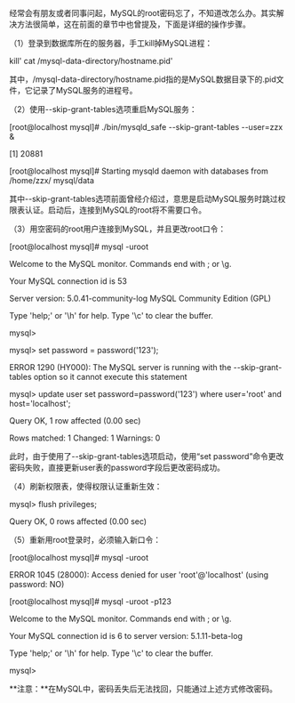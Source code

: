

经常会有朋友或者同事问起，MySQL的root密码忘了，不知道改怎么办。其实解决方法很简单，这在前面的章节中也曾提及，下面是详细的操作步骤。

（1）登录到数据库所在的服务器，手工kill掉MySQL进程：

kill' cat /mysql-data-directory/hostname.pid'

其中，/mysql-data-directory/hostname.pid指的是MySQL数据目录下的.pid文件，它记录了MySQL服务的进程号。

（2）使用--skip-grant-tables选项重启MySQL服务：

[root@localhost mysql]# ./bin/mysqld_safe --skip-grant-tables --user=zzx &

[1] 20881

[root@localhost mysql]# Starting mysqld daemon with databases from /home/zzx/ mysql/data

其中--skip-grant-tables选项前面曾经介绍过，意思是启动MySQL服务时跳过权限表认证。启动后，连接到MySQL的root将不需要口令。

（3）用空密码的root用户连接到MySQL，并且更改root口令：

[root@localhost mysql]# mysql -uroot

Welcome to the MySQL monitor. Commands end with ; or \g.

Your MySQL connection id is 53

Server version: 5.0.41-community-log MySQL Community Edition (GPL)

Type 'help;' or '\h' for help. Type '\c' to clear the buffer.

mysql>

mysql> set password = password('123');

ERROR 1290 (HY000): The MySQL server is running with the --skip-grant-tables option so it cannot execute this statement

mysql> update user set password=password('123') where user='root' and host='localhost';

Query OK, 1 row affected (0.00 sec)

Rows matched: 1 Changed: 1 Warnings: 0

此时，由于使用了--skip-grant-tables选项启动，使用“set password”命令更改密码失败，直接更新user表的password字段后更改密码成功。

（4）刷新权限表，使得权限认证重新生效：

mysql> flush privileges;

Query OK, 0 rows affected (0.00 sec)

（5）重新用root登录时，必须输入新口令：

[root@localhost mysql]# mysql -uroot

ERROR 1045 (28000): Access denied for user 'root'@'localhost' (using password: NO)

[root@localhost mysql]# mysql -uroot -p123

Welcome to the MySQL monitor. Commands end with ; or \g.

Your MySQL connection id is 6 to server version: 5.1.11-beta-log

Type 'help;' or '\h' for help. Type '\c' to clear the buffer.

mysql>

**注意：**在MySQL中，密码丢失后无法找回，只能通过上述方式修改密码。



